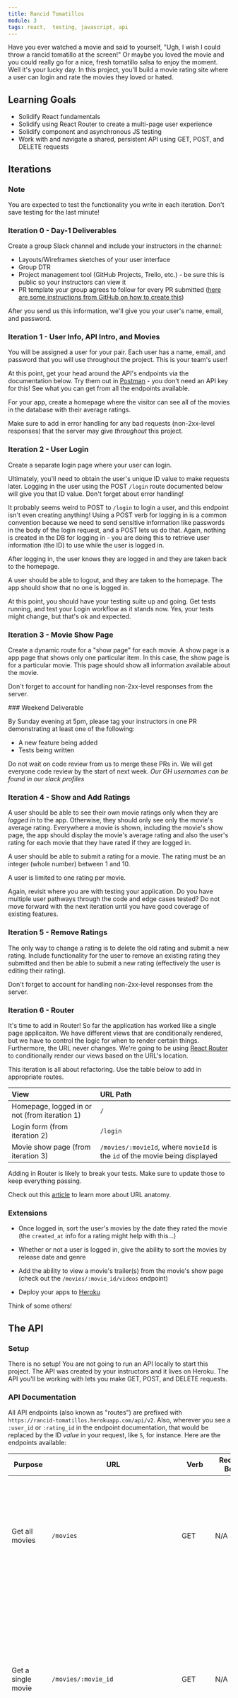 ```yaml
---
title: Rancid Tomatillos
module: 3
tags: react,  testing, javascript, api
---
```


Have you ever watched a movie and said to yourself, "Ugh, I wish I could throw a rancid tomatillo at the screen!" Or maybe you loved the movie and you could really go for a nice, fresh tomatillo salsa to enjoy the moment. Well it's your lucky day. In this project, you'll build a movie rating site where a user can login and rate the movies they loved or hated.

## Learning Goals

* Solidify React fundamentals
* Solidify using React Router to create a multi-page user experience
* Solidify component and asynchronous JS testing
* Work with and navigate a shared, persistent API using GET, POST, and DELETE requests

## Iterations

<section class="note">

### Note
You are expected to test the functionality you write in each iteration. Don't save testing for the last minute!

</section>

### Iteration 0 - Day-1 Deliverables

Create a group Slack channel and include your instructors in the channel:
  * Layouts/Wireframes sketches of your user interface
  * Group DTR
  * Project management tool (GitHub Projects, Trello, etc.) - be sure this is public so your instructors can view it
  * PR template your group agrees to follow for every PR submitted ([here are some instructions from GitHub on how to create this](https://help.github.com/en/github/building-a-strong-community/creating-a-pull-request-template-for-your-repository))

After you send us this information, we'll give you your user's name, email, and password.

### Iteration 1 - User Info, API Intro, and Movies

You will be assigned a user for your pair. Each user has a name, email, and password that you will use throughout the project. This is your team's user!

At this point, get your head around the API's endpoints via the documentation below. Try them out in [Postman](https://www.postman.com/) - you don't need an API key for this! See what you can get from all the endpoints available.

For your app, create a homepage where the visitor can see all of the movies in the database with their average ratings.

Make sure to add in error handling for any bad requests (non-2xx-level responses) that the server may give _throughout_ this project.

### Iteration 2 - User Login

Create a separate login page where your user can login. 

Ultimately, you'll need to obtain the user's unique ID value to make requests later. Logging in the user using the POST `/login` route documented below will give you that ID value. Don't forget about error handling! 

It probably seems weird to POST to `/login` to login a user, and this endpoint isn't even creating anything! Using a POST verb for logging in is a common convention because we need to send sensitive information like passwords in the body of the login request, and a POST lets us do that. Again, nothing is created in the DB for logging in - you are doing this to retrieve user information (the ID) to use while the user is logged in.

After logging in, the user knows they are logged in and they are taken back to the homepage.

A user should be able to logout, and they are taken to the homepage. The app should show that no one is logged in.

At this point, you should have your testing suite up and going. Get tests running, and test your Login workflow as it stands now. Yes, your tests might change, but that's ok and expected.


### Iteration 3 - Movie Show Page

Create a dynamic route for a "show page" for each movie. A show page is a app page that shows only one particular item. In this case, the show page is for a particular movie. This page should show all information available about the movie.

Don't forget to account for handling non-2xx-level responses from the server.

<!-- Week 2: -->
<section class="note">
### Weekend Deliverable

By Sunday evening at 5pm, please tag your instructors in one PR demonstrating at least one of the following:
- A new feature being added
- Tests being written

Do not wait on code review from us to merge these PRs in. We will get everyone code review by the start of next week. 
*Our GH usernames can be found in our slack profiles*

</section>

### Iteration 4 - Show and Add Ratings

A user should be able to see their own movie ratings only when they are _logged in_ to the app. Otherwise, they should only see only the movie's average rating. Everywhere a movie is shown, including the movie's show page, the app should display the movie's average rating and also the user's rating for each movie that they have rated if they are logged in.

A user should be able to submit a rating for a movie. The rating must be an integer (whole number) between 1 and 10.

A user is limited to one rating per movie.

Again, revisit where you are with testing your application. Do you have multiple user pathways through the code and edge cases tested? Do not move forward with the next iteration until you have good coverage of existing features.

### Iteration 5 - Remove Ratings

The only way to change a rating is to delete the old rating and submit a new rating. Include functionality for the user to remove an existing rating they submitted and then be able to submit a new rating (effectively the user is editing their rating).

Don't forget to account for handling non-2xx-level responses from the server.

### Iteration 6 - Router 

It's time to add in Router! So far the application has worked like a single page applicaiton. We have different views that are conditionally rendered, but we have to control the logic for when to render certain things. Furthermore, the URL never changes. We're going to be using [React Router](https://reacttraining.com/react-router/web/api/BrowserRouter) to conditionally render our views based on the URL's location. 

This iteration is all about refactoring. Use the table below to add in appropriate routes.

| View | URL Path  |
|:-----|:---------|
| Homepage, logged in or not (from iteration 1) | `/` |
| Login form (from iteration 2) | `/login` | 
| Movie show page (from iteration 3) | `/movies/:movieId`, where `movieId` is the `id` of the movie being displayed |


Adding in Router is likely to break your tests. Make sure to update those to keep everything passing.

<section class="note">

Check out this [article](https://developer.mozilla.org/en-US/docs/Learn/Common_questions/What_is_a_URL#Deeper_dive) to learn more about URL anatomy. 

</section>


<!-- Week 3: 
## Part 2: New Features

For the next part of the project, you'll continue working on the same codebase, but will be dividing and conquering a few separate features. All the following iterations are required, but not all are expected to be completed individually. Again, you'll be contrubuting to the same codebase, so your workflow will be especially important here. 


### Iteration 7 - Make a microservice (complete together)

You'll be delivering some new features to your user. However, the current API is not set up to support them. So you're going to make a new one! 

You and your partner should set up a new express app to function as a [microservice](https://en.wikipedia.org/wiki/Microservices), or small application used as part of a bigger product. 

For this iteration, get a basic express app set up and pushed up to GitHub. Make sure each partner has push rights to repo. 

### Iteration 8 - Divide and Conquer

Our users want more interactive features in the application, and we're going to give it to them. Each group member will take a different feature here:

#### Iteration 8a - Commenting

Users have been requesting the ability to comment on movies. The server is not currently set up to store and return comments, so we'll be modifying both sides of the application for this feature. 

**Front End**:
- Update the show page views for each movie. When a user goes to a movie's show page, they should see all comments that have been made on the movie, in addition to the information already viewable. Each comment should at least include the comment itself, as well as who posted it. 

- **If they are logged in**, they should be able to fill out a form and add a comment to the movie. Comments should be sent to the server, and therefore persist across page reloads. 

**Back End**:
- Add a new POST route to your new server that creates a new comment and adds it to `app.locals`. Each comment needs to have _at least_ an `id`, `author` and `comment` property. If the request is unsucessful (ie the client sends a malformed request), send back an appropriate and helpful error (ex: if a request is made without an `author` property, send back a 422 level response with a message like "Unable to process request: missing `author` property"). 

- Add a new GET route to your new server that GETs all existing comments for a given movie.  

### Iteration 8b - Favoriting and Filtering

Users have been wanting to keep track of their favorite movies. The server is not currently set up to store and return favorites, so we'll be modifying both sides of the application for this feature. 

**Front End**:
- Update the homepage so that users can favorite or unfavorite a movie by clicking an icon.

- Update the movie show page view so that users can favorite or unfavorite a movie by clicking an icon.

- Add a way to view only favorited movies from the homepage. When viewing favorites, the user should be taken to a new page (`/favorites`). If no movies are currently favorited, there should be some indication for the user to add favorites (dont just render an empty page!). 

**Back End**
- Add a new POST route to update a collection of favorited movies in `app.locals`. A valid POST request should _at least_ have an `id` property for the movie that's being favorited/unfavorited. If the request is unsuccessful (ie, if a malformed request is sent), send back a helpful response to the user. 

- Add a new GET route to get all currently favorited movies (these will be stored in app.locals).

### Iteration 8c - Watch Again

Users have been wanting to keep track of the movies they've already seen. The server is not currently set up to store and return this information, so we'll be modifying both sides of the application for this feature. 

**Front End**:
- Update the homepage so that users can mark if they've watched a movie already by clicking an icon. They should be able to unmark the movie as watched if they clicked it by accident.

- Update the movie show page view so that users can mark a movie watched or unwatched a movie by clicking an icon.

- Add a way to view only already-watched movies from the homepage. When viewing watched movies, the user should be taken to a new page (`/watch-again`). If no movies have been marked as watched, there should be a message stating that the user hasn't marked any movies as watched (dont just render an empty page!). 

**Back End**
- Add a new POST route to update a collection of watched movies in `app.locals`. A valid POST request should _at least_ have an `id` property for the movie that's being marked watched/ununwatched. If the request is unsuccessful (ie, if a malformed request is sent), send back a helpful response to the user. 

- Add a new GET route to get all currently watched movies (these will be stored in app.locals).

-->
### Extensions

* Once logged in, sort the user's movies by the date they rated the movie (the `created_at` info for a rating might help with this...)
* Whether or not a user is logged in, give the ability to sort the movies by release date and genre
* Add the ability to view a movie's trailer(s) from the movie's show page (check out the `/movies/:movie_id/videos` endpoint)

* Deploy your apps <!--(FE and BE) --> to [Heroku](https://devcenter.heroku.com/categories/deployment)

Think of some others!

## The API

### Setup


There is no setup! You are not going to run an API locally to start this project. The API was created by your instructors and it lives on Heroku. The API you'll be working with lets you make GET, POST, and DELETE requests.

### API Documentation

All API endpoints (also known as "routes") are prefixed with `https://rancid-tomatillos.herokuapp.com/api/v2`. Also, wherever you see a `:user_id` or `:rating_id` in the endpoint documentation, that would be replaced by the ID _value_ in your request, like `5`, for instance. Here are the endpoints available:


| Purpose | URL | Verb | Request Body | Sample Response (Happy Path) |
|---------|-----|------|--------------|------------------------------|
| Get all movies | `/movies` | GET | N/A | All movies in database with average rating: `{"movies": [{id: 1, title: "Movie Title", poster_path: "someURL", backdrop_path: "someURL", release_date: "2019-12-04", overview: "Some overview", average_rating: 6 }, ...]}` |
| Get a single movie | `/movies/:movie_id` | GET | N/A | The movie corresponding to the id sent in the URL: `{"movie": {id: 1, title: "Movie Title", poster_path: "someURL", backdrop_path: "someURL", release_date: "2019-12-04", overview: "Some overview", average_rating: 6, genres: [{id: 18, name:"Drama"}], budget:63000000, revenue:100853753, runtime:139, tagline: "Movie Tagline" }}` |
| Get a single movie's videos | `/movies/:movie_id/videos` | GET | N/A | An array of available videos corresponding to the movie whose id is in the URL; this may be an empty array: `[]` or `[id: 1, movie_id: 1, key:"SUXWAEX2jlg", site: "YouTube", type:"Trailer"]` |
| Login a user | `/login` | POST | `{email: <String>, password: <String>}` | A user's login session information: `{user: {id: 1, name: "Alan", email: "alan@turing.io"}}` |
| Get all the ratings a user has submitted | `/users/:user_id/ratings` | GET | N/A | A user's ratings for all movies: `{"ratings": [{id: 1, user_id: 1, movie_id: 1, rating: 6, created_at: "someDate", updated_at: "someDate"},...]}` |
| Submit a new movie rating for a user | `/users/:user_id/ratings` | POST | `{ movie_id: <Integer>, rating: <Integer between 1 and 10> }` | The rating that was successfully created: `{rating: {user_id: 2, movie_id: 19, rating: 5}}` |
| Delete an existing user's rating for a movie | `/users/:user_id/ratings/:rating_id` | DELETE | N/A | 204 status code (NO CONTENT in response body) |

All resources are given a unique ID in the database. For instance, every user has an `id` property, like `1` or `5`. Similarly, every movie has a unique ID called `id`, and every rating has a unique ID called `id`. The IDs are used to reference each item (user, movie, or rating) uniquely. If you need to delete a rating, then you need to know which rating to delete, which is identified by its unique `id` value.

If you are sending information in the body of a request, you will need to set the request header of `Content-Type` to `application/json`.

<section class="note">
#### Note

The API might need to be reset a couple times throughout the project for various reasons, thereby destroying information your group might have saved to the database. Keep in mind your user's name, email, and password will remain the same, but their unique ID might change. Your user's saved reviews might be deleted from the API throughout the week, but it's ok!
</section>

<section class="note">
#### Related Note

Since the API might reset at anytime, this does not guarantee that any unique IDs for users, movies, or ratings will be the same over the lifetime of your project. So _do not hard code ID values into your application_. Just because you have one user and your user's unique ID is `id: 4` today, it could change to `id: 6` tomorrow. Just be sure to keep your app flexible to be able to handle any user.
</section>

----------------------------------------------------------

## Rubric

### Specification Adherence

* 1 - The application is missing multiple features outlined above and in its current state is non-functioning. Developer did minimal to no CSS for this project.
* 2 - The application is in a usable state, but is missing part of one or more of the features outlined above. There are one or more major bugs and the evaluator has multiple recommendations for design changes.
* 3 - The application completes all iterations above without error. Evaluator has minimal recommendations for design changes.
* 4 - The application completes all iterations above and implements one or more of the extensions.  The evaluator has no recommendations for design changes.

### Project Professionalism

* 1 - Either the README is incomplete, wireframes are not used, no project management system was utilized, or more than 10 linter errors are present. Git history does not show evolution of project with many large and inconsistent commits.
* 2 -  README has been updated but is missing group members, setup, tech used, application images, or etc.  Wireframes are included and a project management tool was started, but are not utilized throughout the entire project. Project has more than 5 linter errors. Project team makes large infrequent git commits.
* 3 - The codebase has less than 5 linter errors and README has been updated with all group members. Project utilized wireframes from the outset and updated them as changes were made. A project management tool was continuously used from the beginning of the project.  All git commits are atomic, made first to branches, and use descriptive and concise commit messages.
* 4 - Codebase has zero linter errors/warnings and README is well documented with images of different pages, setup, purpose of application, and group members. Project team uses a rebase workflow, taking advantage of GitHub issues to track work.

### React Architecture

* 1 - PropTypes are substantially unused. Project shows little understanding of React and significant refactoring is required including but not limited to component structure, knowing when to use class vs functional components, mutation of props, or etc.  Unnecessary data is being passed down to child components through props. File structure is not modular.
* 2 - PropType functionality is complete.  There are no unnecessary props being passed down to child components.  However, there are still methods that are being created inside of functional components instead of being passed down through props from a class component.  File structure is modular but API calls have not been broken out into a separate file.  
* 3 - React architecture is clean and organized.  Logic is kept out of return statements.  There are some issues with the asynchronous JS where the frontend is not matching with the backend.  There are multiple functions (including fetch calls) that are doing similar pieces of functionality that could continue to be refactored. Data fetched from API is not cleaned before being set to state.
* 4 - Functions including fetch calls have been refactored to be reusable for multiple queries.  Frontend data always matches the backend data.  Data fetched from API is run through a cleaning function (which lives in a separate file).  Implements excellent error handling if server is down or fetch fails.  This includes loading images as well as error messages on the frontend.

### Testing

* 1 - A valid attempt to test this application was made, but there are obvious gaps with missing unit tests for React.  
* 2 - Nearly all unit tests are in place. React components are well tested with a diverse set of tests including but not limited to unit testing display of the component, event simulation tests, and unit tests for functions passed as props. There are tests in place for actions and reducers. No attempt to test async functionality was made.
* 3 - All components are unit tested in units and integration, and a valid attempt was made to mock async functionality.
* 4 - All async functionality is mocked. Asynchronous tests cover happy paths as well as multiple sad paths. All pieces of functionality have been tested and are passing and run efficiently. Evaluator has no recommendations for testing.

### Routing

* 1 - Application uses React Router, but does not render/use all routes according to spec. Application does not utilize built in React Router components and manipulates history instead.  UX is challenging and frustrating where multiple pages on the application are missing links to routes.
* 2 - Application uses React Router, but does not display the appropriate components upon navigating.  There are one or more issues with the UX and access to routes is either unclear or not full implemented on some pages.
* 3 - Application uses React Router to display appropriate components based on URL.  UX is clear and set up well so that user has access to previous routes.
* 4 - React Router components have been refactored for developer empathy and code quality is clean.  Application accounts for undefined routes. UX is excellent and set up well to have links to all routes on all pages.


<!--
### Express

* 1 - No new routes are added to the locally hosted API. No data is being saved on the server.
* 2 - New routes are added, but no error handling is present (ex: hitting a route always returns a 200, even if the request is malformed). 
* 3 - New routes are added, and only return successful responses when the request is correctly formatted. Routes are structured in a proper RESTful fashion.
* 4 - New routes are added, and there is dynamic and meaningful error handling present.
-->
